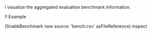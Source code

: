 I visualize the aggregated evaluation benchmark information.

!! Example

(SnabbBenchmark new source: 'bench.csv' asFileReference) inspect